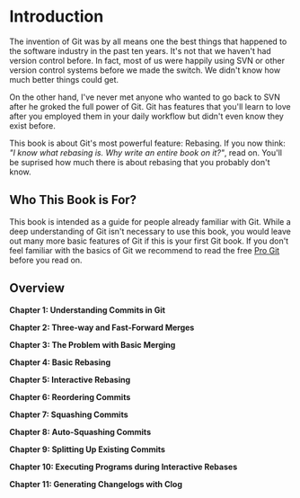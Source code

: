 # Introduction

The invention of Git was by all means one the best things that happened to the software industry in the past ten years. It's not that we haven't had version control before. In fact, most of us were happily using SVN or other version control systems before we made the switch. We didn't know how much better things could get. 

On the other hand, I've never met anyone who wanted to go back to SVN after he groked the full power of Git. Git has features that you'll learn to love after you employed them in your daily workflow but didn't even know they exist before.

This book is about Git's most powerful feature: Rebasing. If you now think: *"I know what rebasing is. Why write an entire book on it?"*, read on. You'll be suprised how much there is about rebasing that you probably don't know.

## Who This Book is For?

This book is intended as a guide for people already familiar with Git. While a deep understanding of Git isn't necessary to use this book, you would leave out many more basic features of Git if this is your first Git book. If you don't feel familiar with the basics of Git we recommend to read the free [Pro Git](http://git-scm.com/book) before you read on.

## Overview

**Chapter 1: Understanding Commits in Git**

**Chapter 2: Three-way and Fast-Forward Merges**

**Chapter 3: The Problem with Basic Merging**

**Chapter 4: Basic Rebasing**

**Chapter 5: Interactive Rebasing**

**Chapter 6: Reordering Commits**

**Chapter 7: Squashing Commits**

**Chapter 8: Auto-Squashing Commits**

**Chapter 9: Splitting Up Existing Commits**

**Chapter 10: Executing Programs during Interactive Rebases**

**Chapter 11: Generating Changelogs with Clog**